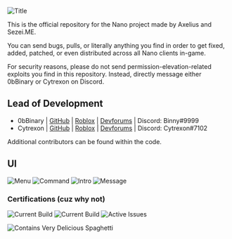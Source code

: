 ![Title](https://doy2mn9upadnk.cloudfront.net/uploads/default/original/4X/6/3/b/63b53460b386845b903025c92cfd6f69d3c3420c.png)

This is the official repository for the Nano project made by Axelius and Sezei.ME.

You can send bugs, pulls, or literally anything you find in order to get fixed, added, patched, or even distributed across all Nano clients in-game.

For security reasons, please do not send permission-elevation-related exploits you find in this repository. Instead, directly message either 0bBinary or Cytrexon on Discord.




## Lead of Development

- 0bBinary | [GitHub](https://www.github.com/Sezei) | [Roblox](https://www.roblox.com/users/253925749/profile) | [Devforums](https://devforum.roblox.com/u/0bbinary/) | Discord: Binny#9999
- Cytrexon | [GitHub](https://github.com/Cytrexon) | [Roblox](https://www.roblox.com/users/1892103295/profile) | [Devforums](https://devforum.roblox.com/u/cytronix/) | Discord: Cytrexon#7102

Additional contributors can be found within the code.

## UI

![Menu](https://doy2mn9upadnk.cloudfront.net/uploads/default/original/4X/9/1/d/91d7a608b2889fcd89685cefd009ce8af40d3e46.png)
![Command](https://doy2mn9upadnk.cloudfront.net/uploads/default/original/4X/f/7/e/f7e64a5fc5a0dd54540ca400a2cc37f18b91073d.png)
![Intro](https://doy2mn9upadnk.cloudfront.net/uploads/default/original/4X/0/7/a/07a2d9c8c244a93634836abebe8abb739fa388a0.gif)
![Message](https://doy2mn9upadnk.cloudfront.net/uploads/default/original/4X/f/d/9/fd9a324ac57f70ea6ae12d165dd3191322b27033.png)
### Certifications (cuz why not)
![Current Build](https://img.shields.io/badge/latest%20build-58-ff7700?style=for-the-badge)
![Current Build](https://img.shields.io/badge/latest%20version-BETA%20PRE3C6-ff7700?style=for-the-badge)
![Active Issues](https://img.shields.io/github/issues-raw/Sezei-ME/Nano?style=for-the-badge)

![Contains Very Delicious Spaghetti](https://img.shields.io/badge/Contains-Delicious_Spaghetti_and_Meatballs-blue?style=for-the-badge)

